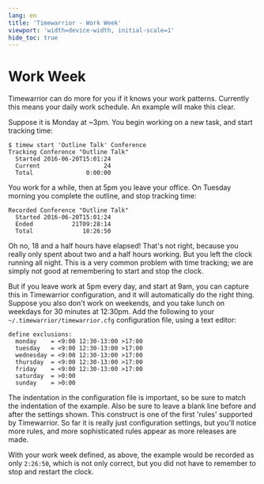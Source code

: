```yaml
---
lang: en
title: 'Timewarrior - Work Week'
viewport: 'width=device-width, initial-scale=1'
hide_toc: true
---
```


# Work Week

Timewarrior can do more for you if it knows your work patterns.
Currently this means your daily work schedule.
An example will make this clear.

Suppose it is Monday at \~3pm.
You begin working on a new task, and start tracking time:

```console
$ timew start 'Outline Talk' Conference
Tracking Conference "Outline Talk"
  Started 2016-06-20T15:01:24
  Current                  24
  Total               0:00:00
```

You work for a while, then at 5pm you leave your office.
On Tuesday morning you complete the outline, and stop tracking time:

```console
Recorded Conference "Outline Talk"
  Started 2016-06-20T15:01:24
  Ended           21T09:28:14
  Total              18:26:50
```

Oh no, 18 and a half hours have elapsed! That's not right, because you really only spent about two and a half hours working.
But you left the clock running all night.
This is a very common problem with time tracking; we are simply not good at remembering to start and stop the clock.

But if you leave work at 5pm every day, and start at 9am, you can capture this in Timewarrior configuration, and it will automatically do the right thing.
Suppose you also don't work on weekends, and you take lunch on weekdays for 30 minutes at 12:30pm.
Add the following to your `~/.timewarrior/timewarrior.cfg` configuration file, using a text editor:

```console
define exclusions:
  monday    = <9:00 12:30-13:00 >17:00
  tuesday   = <9:00 12:30-13:00 >17:00
  wednesday = <9:00 12:30-13:00 >17:00
  thursday  = <9:00 12:30-13:00 >17:00
  friday    = <9:00 12:30-13:00 >17:00
  saturday  = >0:00
  sunday    = >0:00
```

The indentation in the configuration file is important, so be sure to match the indentation of the example.
Also be sure to leave a blank line before and after the settings shown.
This construct is one of the first 'rules' supported by Timewarrior.
So far it is really just configuration settings, but you'll notice more rules, and more sophisticated rules appear as more releases are made.

With your work week defined, as above, the example would be recorded as only `2:26:50`, which is not only correct, but you did not have to remember to stop and restart the clock.
